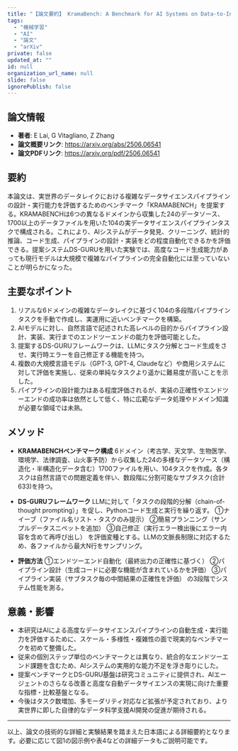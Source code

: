 ```yaml
---
title: "【論文要約】 KramaBench: A Benchmark for AI Systems on Data-to-Insight Pipelines over Data Lakes"
tags:
  - "機械学習"
  - "AI"
  - "論文"
  - "arXiv"
private: false
updated_at: ""
id: null
organization_url_name: null
slide: false
ignorePublish: false
---
```


## 論文情報

- **著者**: E Lai, G Vitagliano, Z Zhang
- **論文概要リンク**: https://arxiv.org/abs/2506.06541
- **論文PDFリンク**: https://arxiv.org/pdf/2506.06541

## 要約

本論文は、実世界のデータレイクにおける複雑なデータサイエンスパイプラインの設計・実行能力を評価するためのベンチマーク「KRAMABENCH」を提案する。KRAMABENCHは6つの異なるドメインから収集した24のデータソース、1700以上のデータファイルを用いた104の実データサイエンスパイプラインタスクで構成される。これにより、AIシステムがデータ発見、クリーニング、統計的推論、コード生成、パイプラインの設計・実装をどの程度自動化できるかを評価できる。提案システムDS-GURUを用いた実験では、高度なコード生成能力があっても現行モデルは大規模で複雑なパイプラインの完全自動化には至っていないことが明らかになった。

## 主要なポイント

1. リアルな6ドメインの複雑なデータレイクに基づく104の多段階パイプラインタスクを手動で作成し、実運用に近いベンチマークを構築。
2. AIモデルに対し、自然言語で記述された高レベルの目的からパイプライン設計、実装、実行までのエンドツーエンドの能力を評価可能とした。
3. 提案するDS-GURUフレームワークは、LLMにタスク分解とコード生成をさせ、実行時エラーを自己修正する機能を持つ。
4. 複数の大規模言語モデル（GPT-3, GPT-4, Claudeなど）や商用システムに対して評価を実施し、従来の単純なタスクより遥かに難易度が高いことを示した。
5. パイプラインの設計能力はある程度評価されるが、実装の正確性やエンドツーエンドの成功率は依然として低く、特に広範なデータ処理やドメイン知識が必要な領域では未熟。


## メソッド

- **KRAMABENCHベンチマーク構成**
6ドメイン（考古学、天文学、生物医学、環境学、法律調査、山火事予防）から収集した24の多様なデータソース（構造化・半構造化データ含む）1700ファイルを用い、104タスクを作成。各タスクは自然言語での問題定義を伴い、数段階に分割可能なサブタスク(合計633)を持つ。

- **DS-GURUフレームワーク**
LLMに対して「タスクの段階的分解（chain-of-thought prompting）」を促し、Pythonコード生成と実行を繰り返す。
①ナイーブ（ファイル名リスト・タスクのみ提示）
②簡易プランニング（サンプルデータスニペットを追加）
③自己修正（実行エラー検出後にエラー内容を含めて再呼び出し）
を評価変種とする。LLMの文脈長制限に対応するため、各ファイルから最大N行をサンプリング。

- **評価方法**
①エンドツーエンド自動化（最終出力の正確性に基づく）
②パイプライン設計（生成コードに必要な機能が含まれているかを評価）
③パイプライン実装（サブタスク毎の中間結果の正確性を評価）
の3段階でシステム性能を測る。

## 意義・影響

- 本研究はAIによる高度なデータサイエンスパイプラインの自動生成・実行能力を評価するために、スケール・多様性・複雑性の面で現実的なベンチマークを初めて整備した。
- 従来の個別ステップ単位のベンチマークとは異なり、統合的なエンドツーエンド課題を含むため、AIシステムの実用的な能力不足を浮き彫りにした。
- 提案ベンチマークとDS-GURU基盤は研究コミュニティに提供され、AIエージェントのさらなる改善と高度な自動データサイエンスの実現に向けた重要な指標・比較基盤となる。
- 今後はタスク数増加、多モーダリティ対応など拡張が予定されており、より実世界に即した自律的なデータ科学支援AI開発の促進が期待される。

---

以上、論文の技術的な詳細と実験結果を踏まえた日本語による詳細要約となります。必要に応じて図1の図示例や表4などの詳細データもご説明可能です。

